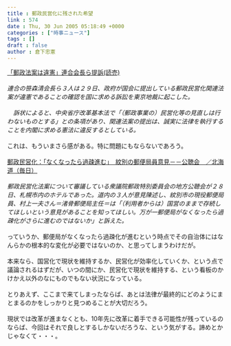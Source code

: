 ```yaml
---
title : 郵政民営化に残された希望
link : 574
date : Thu, 30 Jun 2005 05:18:49 +0000
categories : ["時事ニュース"]
tags : []
draft : false
author : 倉下忠憲
---
```


<A HREF="http://www.yomiuri.co.jp/politics/news/20050629i115.htm" TARGET="_blank">「郵政法案は違憲」連合会長ら提訴(読売)</A><BR><BR><I>連合の笹森清会長ら３人は２９日、政府が国会に提出している郵政民営化関連法案が違憲であることの確認を国に求める訴訟を東京地裁に起こした。<BR><BR>　訴状によると、中央省庁改革基本法で「（郵政事業の）民営化等の見直しは行わないものとする」との条項があり、関連法案の提出は、誠実に法律を執行することを内閣に求める憲法に違反するとしている。</I><BR><BR>これは、もういまさら感がある。特に問題にもならないであろう。<BR><BR><A HREF="http://www.mainichi-msn.co.jp/search/html/news/2005/06/29/20050629ddlk01010069000c.html" TARGET="_blank">郵政民営化：「なくなったら過疎進む」　紋別の郵便局員意見－－公聴会　／北海道（毎日）</A><BR><BR><I>郵政民営化法案について審議している衆議院郵政特別委員会の地方公聴会が２８日、札幌市内のホテルであった。道内の３人が意見陳述し、紋別市の現役郵便局員、村上一夫さん＝渚骨郵便局主任＝は「（利用者からは）国営のままで存続してほしいという意見があることを知ってほしい。万が一郵便局がなくなったら過疎化がさらに進むのではないか」と訴えた。</I><BR><BR>っていうか、郵便局がなくなったら過疎化が進むという時点でその自治体にはなんらかの根本的な変化が必要ではないのか、と思ってしまうわけだが。<BR><BR>本来なら、国営化で現状を維持するか、民営化が効率化していくか、という点で議論されるはずだが、いつの間にか、民営化で現状を維持する、という看板のかけかえ以外のなにものでもない状況になっている。<BR><BR>とりあえず、ここまで来てしまったならば、あとは法律が最終的にどのようにまとまるのかをしっかりと見つめることが大切だろう。<BR><BR>現状では改革が進まなくとも、10年先に改革に着手できる可能性が残っているのならば、今回はそれで良しとするしかないだろうな、という気がする。諦めとかじゃなくて・・・。<BR><br><br>
